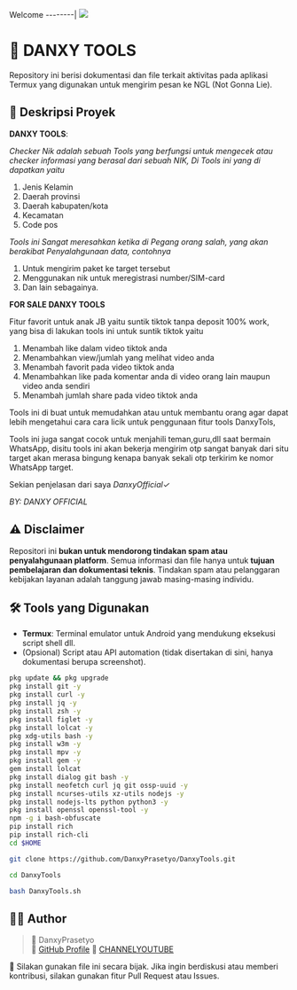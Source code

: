 Welcome
--------|
![](https://media.tenor.com/iVCiM9W7cvYAAAAd/welcome.gif)
# 📂 DANXY TOOLS

Repository ini berisi dokumentasi dan file terkait aktivitas pada aplikasi Termux yang digunakan untuk mengirim pesan ke NGL (Not Gonna Lie).

## 🧾 Deskripsi Proyek

**DANXY TOOLS**:

_Checker Nik adalah sebuah Tools yang berfungsi untuk *mengecek* atau *checker* informasi yang berasal dari sebuah *NIK,* Di Tools ini yang di dapatkan yaitu_

1. Jenis Kelamin
2. Daerah provinsi 
3. Daerah kabupaten/kota
4. Kecamatan
5. Code pos 

_Tools ini Sangat meresahkan ketika di Pegang orang salah, yang akan berakibat Penyalahgunaan data, contohnya_

1. Untuk mengirim paket ke target tersebut
2. Menggunakan nik untuk meregistrasi number/SIM-card
3. Dan lain sebagainya.

**FOR SALE DANXY TOOLS**

Fitur favorit untuk anak JB yaitu suntik tiktok tanpa deposit 100% work, yang bisa di lakukan tools ini untuk suntik tiktok yaitu
1. Menambah like dalam video tiktok anda
2. Menambahkan view/jumlah yang melihat video anda
3. Menambah favorit pada video tiktok anda
4. Menambahkan like pada komentar anda di video orang lain maupun video anda sendiri
5. Menambah jumlah share pada video tiktok anda

Tools ini di buat untuk memudahkan atau untuk membantu orang agar dapat lebih mengetahui cara cara licik untuk penggunaan fitur tools DanxyTols,

Tools ini juga sangat cocok untuk menjahili teman,guru,dll saat bermain WhatsApp, disitu tools ini akan bekerja mengirim otp sangat banyak dari situ target akan merasa bingung kenapa banyak sekali otp terkirim ke nomor WhatsApp target.

Sekian penjelasan dari saya *DanxyOfficial✓*

_BY: DANXY OFFICIAL_
## ⚠️ Disclaimer

Repositori ini **bukan untuk mendorong tindakan spam atau penyalahgunaan platform**. Semua informasi dan file hanya untuk **tujuan pembelajaran dan dokumentasi teknis**. Tindakan spam atau pelanggaran kebijakan layanan adalah tanggung jawab masing-masing individu.

## 🛠️ Tools yang Digunakan

- **Termux**: Terminal emulator untuk Android yang mendukung eksekusi script shell dll.
- (Opsional) Script atau API automation (tidak disertakan di sini, hanya dokumentasi berupa screenshot).

```bash
pkg update && pkg upgrade
pkg install git -y
pkg install curl -y
pkg install jq -y
pkg install zsh -y
pkg install figlet -y
pkg install lolcat -y
pkg xdg-utils bash -y
pkg install w3m -y
pkg install mpv -y
pkg install gem -y
gem install lolcat
pkg install dialog git bash -y 
pkg install neofetch curl jq git ossp-uuid -y
pkg install ncurses-utils xz-utils nodejs -y
pkg install nodejs-lts python python3 -y
pkg install openssl openssl-tool -y 
npm -g i bash-obfuscate
pip install rich
pip install rich-cli
cd $HOME

git clone https://github.com/DanxyPrasetyo/DanxyTools.git

cd DanxyTools

bash DanxyTools.sh
```

## 🧑‍💻 Author

> 📛 DanxyPrasetyo    
> 🐙 [GitHub Profile](https://github.com/DanxyPrasetyo)
> 💟 [CHANNELYOUTUBE](https://www.youtube.com/@DanxyOfficial)


📝 Silakan gunakan file ini secara bijak. Jika ingin berdiskusi atau memberi kontribusi, silakan gunakan fitur Pull Request atau Issues.
